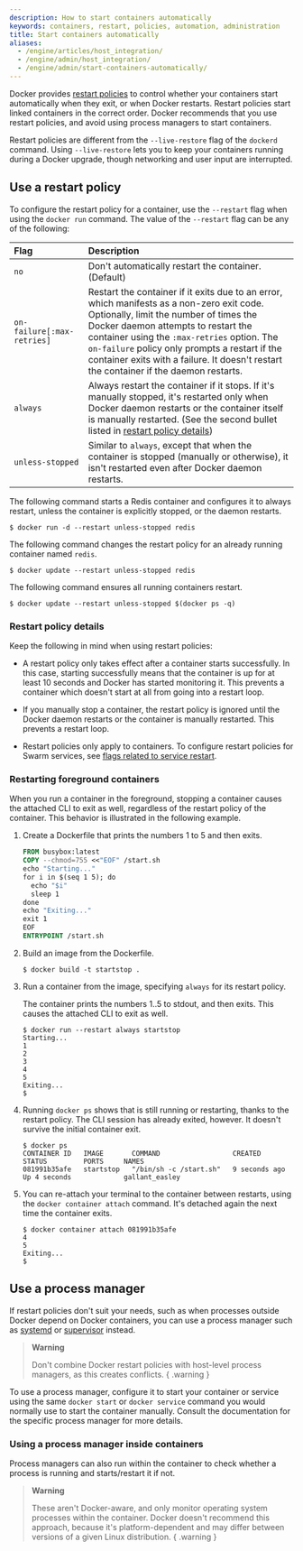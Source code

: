 ```yaml
---
description: How to start containers automatically
keywords: containers, restart, policies, automation, administration
title: Start containers automatically
aliases:
  - /engine/articles/host_integration/
  - /engine/admin/host_integration/
  - /engine/admin/start-containers-automatically/
---
```


Docker provides [restart policies](../../engine/reference/run.md#restart-policies---restart)
to control whether your containers start automatically when they exit, or when
Docker restarts. Restart policies start linked containers in the correct order.
Docker recommends that you use restart policies, and avoid using process
managers to start containers.

Restart policies are different from the `--live-restore` flag of the `dockerd`
command. Using `--live-restore` lets you to keep your containers running during
a Docker upgrade, though networking and user input are interrupted.

## Use a restart policy

To configure the restart policy for a container, use the `--restart` flag
when using the `docker run` command. The value of the `--restart` flag can be
any of the following:

| Flag                       | Description                                                                                                                                                                                                                                                                                                                                                           |
| :------------------------- | :-------------------------------------------------------------------------------------------------------------------------------------------------------------------------------------------------------------------------------------------------------------------------------------------------------------------------------------------------------------------- |
| `no`                       | Don't automatically restart the container. (Default)                                                                                                                                                                                                                                                                                                                  |
| `on-failure[:max-retries]` | Restart the container if it exits due to an error, which manifests as a non-zero exit code. Optionally, limit the number of times the Docker daemon attempts to restart the container using the `:max-retries` option. The `on-failure` policy only prompts a restart if the container exits with a failure. It doesn't restart the container if the daemon restarts. |
| `always`                   | Always restart the container if it stops. If it's manually stopped, it's restarted only when Docker daemon restarts or the container itself is manually restarted. (See the second bullet listed in [restart policy details](#restart-policy-details))                                                                                                                |
| `unless-stopped`           | Similar to `always`, except that when the container is stopped (manually or otherwise), it isn't restarted even after Docker daemon restarts.                                                                                                                                                                                                                         |

The following command starts a Redis container and configures it to always
restart, unless the container is explicitly stopped, or the daemon restarts.

```console
$ docker run -d --restart unless-stopped redis
```

The following command changes the restart policy for an already running
container named `redis`.

```console
$ docker update --restart unless-stopped redis
```

The following command ensures all running containers restart.

```console
$ docker update --restart unless-stopped $(docker ps -q)
```

### Restart policy details

Keep the following in mind when using restart policies:

- A restart policy only takes effect after a container starts successfully. In
  this case, starting successfully means that the container is up for at least
  10 seconds and Docker has started monitoring it. This prevents a container
  which doesn't start at all from going into a restart loop.

- If you manually stop a container, the restart policy is ignored until the
  Docker daemon restarts or the container is manually restarted. This prevents
  a restart loop.

- Restart policies only apply to containers. To configure restart policies for
  Swarm services, see
  [flags related to service restart](../../reference/cli/docker/service/create.md).

### Restarting foreground containers

When you run a container in the foreground, stopping a container causes the
attached CLI to exit as well, regardless of the restart policy of the
container. This behavior is illustrated in the following example.

1. Create a Dockerfile that prints the numbers 1 to 5 and then exits.

   ```dockerfile
   FROM busybox:latest
   COPY --chmod=755 <<"EOF" /start.sh
   echo "Starting..."
   for i in $(seq 1 5); do
     echo "$i"
     sleep 1
   done
   echo "Exiting..."
   exit 1
   EOF
   ENTRYPOINT /start.sh
   ```

2. Build an image from the Dockerfile.

   ```console
   $ docker build -t startstop .
   ```

3. Run a container from the image, specifying `always` for its restart policy.

   The container prints the numbers 1..5 to stdout, and then exits. This causes
   the attached CLI to exit as well.

   ```console
   $ docker run --restart always startstop
   Starting...
   1
   2
   3
   4
   5
   Exiting...
   $
   ```

4. Running `docker ps` shows that is still running or restarting, thanks to the
   restart policy. The CLI session has already exited, however. It doesn't
   survive the initial container exit.

   ```console
   $ docker ps
   CONTAINER ID   IMAGE       COMMAND                  CREATED         STATUS         PORTS     NAMES
   081991b35afe   startstop   "/bin/sh -c /start.sh"   9 seconds ago   Up 4 seconds             gallant_easley
   ```

5. You can re-attach your terminal to the container between restarts, using the
   `docker container attach` command. It's detached again the next time the
   container exits.

   ```console
   $ docker container attach 081991b35afe
   4
   5
   Exiting...
   $
   ```

## Use a process manager

If restart policies don't suit your needs, such as when processes outside
Docker depend on Docker containers, you can use a process manager such as
[systemd](https://systemd.io/) or
[supervisor](http://supervisord.org/) instead.

> **Warning**
>
> Don't combine Docker restart policies with host-level process managers,
> as this creates conflicts.
{ .warning }

To use a process manager, configure it to start your container or service using
the same `docker start` or `docker service` command you would normally use to
start the container manually. Consult the documentation for the specific
process manager for more details.

### Using a process manager inside containers

Process managers can also run within the container to check whether a process is
running and starts/restart it if not.

> **Warning**
>
> These aren't Docker-aware, and only monitor operating system processes within
> the container. Docker doesn't recommend this approach, because it's
> platform-dependent and may differ between versions of a given Linux
> distribution.
{ .warning }
